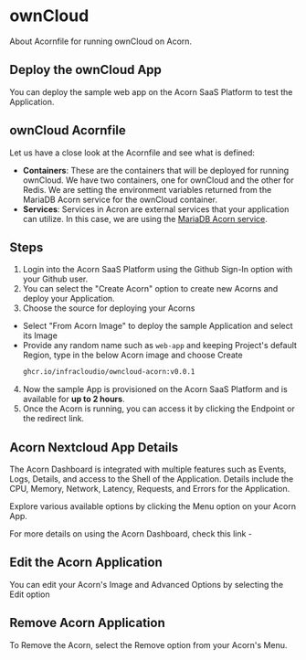 # ownCloud
 About  Acornfile for running ownCloud on Acorn.

 ## Deploy the ownCloud App 

You can deploy the sample web app on the Acorn SaaS Platform to test the Application.

## ownCloud Acornfile

Let us have a close look at the Acornfile and see what is defined:

- **Containers**: These are the containers that will be deployed for running ownCloud. We have two containers, one for ownCloud and the other for Redis. We are setting the environment variables returned from the MariaDB Acorn service for the ownCloud container.
- **Services**: Services in Acron are external services that your application can utilize. In this case, we are using the [MariaDB Acorn service](https://github.com/acorn-io/mariadb/pkgs/container/mariadb).


## Steps

1. Login into the Acorn SaaS Platform using the Github Sign-In option with your Github user.
2. You can select the "Create Acorn" option to create new Acorns and deploy your Application.
3. Choose the source for deploying your Acorns
  * Select "From Acorn Image" to deploy the sample Application and select its Image
  * Provide any random name such as `web-app` and keeping Project's default Region, type in the below Acorn image and choose Create 
    ```bash
    ghcr.io/infracloudio/owncloud-acorn:v0.0.1
    ```
4. Now the sample App is provisioned on the Acorn SaaS Platform and is available for **up to 2 hours**.
5. Once the Acorn is running, you can access it by clicking the Endpoint or the redirect link.

## Acorn Nextcloud App Details

The Acorn Dashboard is integrated with multiple features such as Events, Logs, Details, and access to the Shell of the Application. Details include the CPU, Memory, Network, Latency, Requests, and Errors for the Application.

Explore various available options by clicking the Menu option on your Acorn App.

For more details on using the Acorn Dashboard, check this link - 

## Edit the Acorn Application

You can edit your Acorn's Image and Advanced Options by selecting the Edit option 

## Remove Acorn Application

To Remove the Acorn, select the Remove option from your Acorn's Menu.
